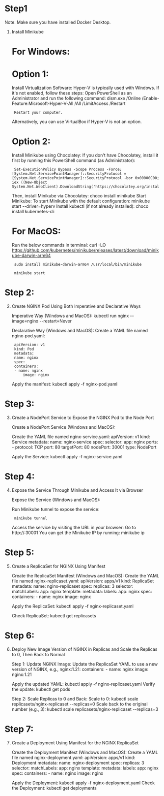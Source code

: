# Step1
Note: Make sure you have installed Docker Desktop.
1. Install Minikube

    # For Windows:
    # Option 1:
    Install Virtualization Software:
    Hyper-V is typically used with Windows. If it's not enabled, follow these steps:
    Open PowerShell as an Administrator and run the following command:
        dism.exe /Online /Enable-Feature:Microsoft-Hyper-V-All /All /LimitAccess /Restart

        Restart your computer.
    
    Alternatively, you can use VirtualBox if Hyper-V is not an option.
    # Option 2:
    Install Minikube using Chocolatey:
    If you don't have Chocolatey, install it first by running this PowerShell command (as Administrator):

        Set-ExecutionPolicy Bypass -Scope Process -Force; [System.Net.ServicePointManager]::SecurityProtocol = [System.Net.ServicePointManager]::SecurityProtocol -bor 0x00000C00; iex ((New-Object System.Net.WebClient).DownloadString('https://chocolatey.org/install.ps1'))

    Then, install Minikube via Chocolatey:
        choco install minikube
    Start Minikube:
    To start Minikube with the default configuration:
        minikube start --driver=hyperv
    Install kubectl (if not already installed):
        choco install kubernetes-cli

    # For MacOS:

    Run the below commands in terminal:
        curl -LO https://github.com/kubernetes/minikube/releases/latest/download/minikube-darwin-arm64

        sudo install minikube-darwin-arm64 /usr/local/bin/minikube
    
        minikube start

# Step 2:

2. Create NGINX Pod Using Both Imperative and Declarative Ways

    Imperative Way (Windows and MacOS):
        kubectl run nginx --image=nginx --restart=Never

    Declarative Way (Windows and MacOS):
    Create a YAML file named nginx-pod.yaml:

        apiVersion: v1
        kind: Pod
        metadata:
        name: nginx
        spec:
        containers:
        - name: nginx
            image: nginx

    Apply the manifest:
        kubectl apply -f nginx-pod.yaml

# Step 3:

3. Create a NodePort Service to Expose the NGINX Pod to the Node Port

    Create a NodePort Service (Windows and MacOS):

    Create the YAML file named nginx-service.yaml:
        apiVersion: v1
        kind: Service
        metadata:
        name: nginx-service
        spec:
        selector:
            app: nginx
        ports:
            - protocol: TCP
            port: 80
            targetPort: 80
            nodePort: 30001
        type: NodePort

    Apply the Service:
        kubectl apply -f nginx-service.yaml

# Step 4:
4. Expose the Service Through Minikube and Access It via Browser

    Expose the Service (Windows and MacOS):
    
    Run Minikube tunnel to expose the service:

        minikube tunnel

    Access the service by visiting the URL in your browser:
        Go to http://<minikube-ip>:30001
    You can get the Minikube IP by running:
        minikube ip

# Step 5:
5. Create a ReplicaSet for NGINX Using Manifest

    Create the ReplicaSet Manifest (Windows and MacOS):
    Create the YAML file named nginx-replicaset.yaml:
        apiVersion: apps/v1
        kind: ReplicaSet
        metadata:
        name: nginx-replicaset
        spec:
        replicas: 3
        selector:
            matchLabels:
            app: nginx
        template:
            metadata:
            labels:
                app: nginx
            spec:
            containers:
            - name: nginx
                image: nginx

    Apply the ReplicaSet:
        kubectl apply -f nginx-replicaset.yaml

    Check ReplicaSet:
        kubectl get replicasets

# Step 6:
6. Deploy New Image Version of NGINX in Replicas and Scale the Replicas to 0, Then Back to Normal

    Step 1: Update NGINX Image:
    Update the ReplicaSet YAML to use a new version of NGINX, e.g., nginx:1.21:
containers:
        - name: nginx
        image: nginx:1.21

    Apply the updated YAML:
        kubectl apply -f nginx-replicaset.yaml
    Verify the update:
        kubectl get pods

    Step 2: Scale Replicas to 0 and Back:
    Scale to 0:
        kubectl scale replicasets/nginx-replicaset --replicas=0
    Scale back to the original number (e.g., 3):
        kubectl scale replicasets/nginx-replicaset --replicas=3

# Step 7:
7. Create a Deployment Using Manifest for the NGINX ReplicaSet

    Create the Deployment Manifest (Windows and MacOS):
    Create a YAML file named nginx-deployment.yaml:
        apiVersion: apps/v1
        kind: Deployment
        metadata:
        name: nginx-deployment
        spec:
        replicas: 3
        selector:
            matchLabels:
            app: nginx
        template:
            metadata:
            labels:
                app: nginx
            spec:
            containers:
            - name: nginx
                image: nginx

    Apply the Deployment:
        kubectl apply -f nginx-deployment.yaml
    Check the Deployment:
        kubectl get deployments
